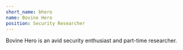 ```yaml
---
short_name: bhero
name: Bovine Hero
position: Security Researcher
---
```

Bovine Hero is an avid security enthusiast and part-time researcher. 